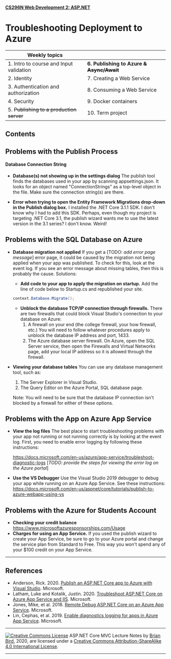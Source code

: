 **[CS296N Web Development 2: ASP.NET](http://lcc-cit.github.io/CS296N-CourseMaterials/)**

#   Troubleshooting Deployment to Azure   

| Weekly topics                            |                                              |
| ---------------------------------------- | -------------------------------------------- |
| 1. Intro to course and Input validation  | **6. Publishing to Azure ~~& Async/Await~~** |
| 2. Identity                              | 7. Creating a Web Service                    |
| 3. Authentication and authorization      | 8. Consuming a Web Service                   |
| 4. Security                              | 9. Docker containers                         |
| 5. ~~Publishing to a production server~~ | 10. Term project                             |



## Contents



## Problems with the Publish Process

#### Database Connection String

- **Database(s) not showing up in the settings dialog**
  The publish tool finds the databases used in your app by scanning appsettings.json. It looks for an object named "ConnectionStrings" as a top-level object in the file. Make sure the connection string(s) are there.

- **Error when trying to open the Entity Framework Migrations drop-down in the Publish dialog box.**
  I installed the .NET Core 3.1.1 SDK. I don't know why I had to add this SDK. Perhaps, even though my project is targeting .NET Core 3.1, the publish wizard wants me to use the latest version in the 3.1 series? I don't know. Weird!

## Problems with the SQL Database on Azure

- **Database migration not applied**
  If you get a [TODO: *add error page message*] error page, it could be caused by the migration not being applied when your app was published. To check for this, look at the event log. If you see an error message about missing tables, then this is probably the cause.
  Solutions:
  - **Add code to your app to apply the migration on startup.**
    Add the line of code below to Startup.cs and republished your site. 

  ```C#
  context.Database.Migrate();
  ```
  
  - **Unblock the database TCP/IP connection through firewalls.**
    There are two firewalls that could block Visual Studio's connection to your database on Azure:
    1. A firewall on your end (the college firewall, your how firewall, etc.)
       You will need to follow whatever procedures apply to unblock the database IP address and port, 1433.
    2. The Azure database server firewall.
       On Azure, open the SQL Server service, then open the Firewalls and Virtual Networks page, add your local IP address so it is allowed through the firewall.

- **Viewing your database tables**
  You can use any database management tool, such as:

  1.  The Server Explorer in Visual Studio.
  2. The Query Editor on the Azure Portal, SQL database page.

  Note: You will need to be sure that the database IP connection isn't blocked by a firewall for either of these options.

## Problems with the App on Azure App Service

- **View the log files**
  The best place to start troubleshooting problems with your app not running or not running correctly is by looking at the event log. First, you need to enable error logging by following these instructions:

  https://docs.microsoft.com/en-us/azure/app-service/troubleshoot-diagnostic-logs
  [*TODO: provide the steps for viewing the error log on the Azure portal*]

- **Use the VS Debugger**
  Use the Visual Studio 2019 debugger to debug your app while running on an Azure App Service. See these instructions: https://docs.microsoft.com/en-us/aspnet/core/tutorials/publish-to-azure-webapp-using-vs

## Problems with the Azure for Students Account

- **Checking your credit balance**
  https://www.microsoftazuresponsorships.com/Usage
- **Charges for using an App Service.**
  If you used the publish wizard to create your App Service, be sure to go to your Azure portal and change the service plan from Standard to Free. This way you won't spend any of your $100 credit on your App Service.

------



## References

- Anderson, Rick. 2020. [Publish an ASP.NET Core app to Azure with Visual Studio](https://docs.microsoft.com/en-us/aspnet/core/tutorials/publish-to-azure-webapp-using-vs). Microsoft.
- Latham, Luke and Kotalik, Justin. 2020. [Troubleshoot ASP.NET Core on Azure App Service and IIS](https://docs.microsoft.com/en-us/aspnet/core/test/troubleshoot-azure-iis?view=aspnetcore-3.1). Microsoft.
- Jones, Mike, et al. 2018. [Remote Debug ASP.NET Core on an Azure App Service](https://docs.microsoft.com/en-us/visualstudio/debugger/remote-debugging-azure?view=vs-2019#remote_debug_azure_app_service). Microsoft.
- Lin, Cephas, et al. 2019. [Enable diagnostics logging for apps in Azure App Service](https://docs.microsoft.com/en-us/azure/app-service/troubleshoot-diagnostic-logs). Microsoft.

------

[![Creative Commons License](https://i.creativecommons.org/l/by-sa/4.0/88x31.png)](http://creativecommons.org/licenses/by-sa/4.0/) 
​ASP.NET Core MVC Lecture Notes by [Brian Bird](https://profbird.online), 2020, are licensed under a [Creative Commons Attribution-ShareAlike 4.0 International License](http://creativecommons.org/licenses/by-sa/4.0/). 

------